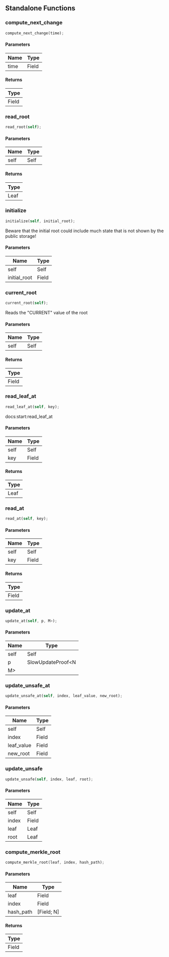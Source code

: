 ## Standalone Functions

### compute_next_change

```rust
compute_next_change(time);
```

#### Parameters
| Name | Type |
| --- | --- |
| time | Field |

#### Returns
| Type |
| --- |
| Field |

### read_root

```rust
read_root(self);
```

#### Parameters
| Name | Type |
| --- | --- |
| self | Self |

#### Returns
| Type |
| --- |
| Leaf |

### initialize

```rust
initialize(self, initial_root);
```

Beware that the initial root could include much state that is not shown by the public storage!

#### Parameters
| Name | Type |
| --- | --- |
| self | Self |
| initial_root | Field |

### current_root

```rust
current_root(self);
```

Reads the "CURRENT" value of the root

#### Parameters
| Name | Type |
| --- | --- |
| self | Self |

#### Returns
| Type |
| --- |
| Field |

### read_leaf_at

```rust
read_leaf_at(self, key);
```

docs:start:read_leaf_at

#### Parameters
| Name | Type |
| --- | --- |
| self | Self |
| key | Field |

#### Returns
| Type |
| --- |
| Leaf |

### read_at

```rust
read_at(self, key);
```

#### Parameters
| Name | Type |
| --- | --- |
| self | Self |
| key | Field |

#### Returns
| Type |
| --- |
| Field |

### update_at

```rust
update_at(self, p, M>);
```

#### Parameters
| Name | Type |
| --- | --- |
| self | Self |
| p | SlowUpdateProof&lt;N |
| M&gt; |  |

### update_unsafe_at

```rust
update_unsafe_at(self, index, leaf_value, new_root);
```

#### Parameters
| Name | Type |
| --- | --- |
| self | Self |
| index | Field |
| leaf_value | Field |
| new_root | Field |

### update_unsafe

```rust
update_unsafe(self, index, leaf, root);
```

#### Parameters
| Name | Type |
| --- | --- |
| self | Self |
| index | Field |
| leaf | Leaf |
| root | Leaf |

### compute_merkle_root

```rust
compute_merkle_root(leaf, index, hash_path);
```

#### Parameters
| Name | Type |
| --- | --- |
| leaf | Field |
| index | Field |
| hash_path | [Field; N] |

#### Returns
| Type |
| --- |
| Field |

